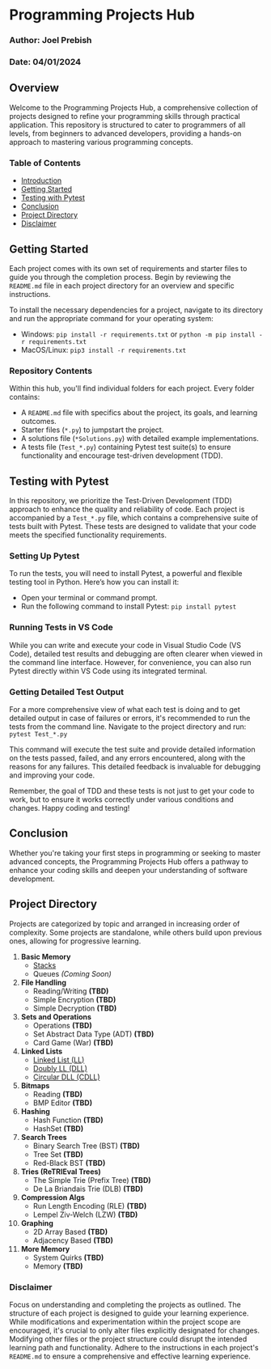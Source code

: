 # Programming Projects Hub

### Author: Joel Prebish
### Date: 04/01/2024

## Overview

Welcome to the Programming Projects Hub, a comprehensive collection of projects designed to refine your programming skills through practical application. This repository is structured to cater to programmers of all levels, from beginners to advanced developers, providing a hands-on approach to mastering various programming concepts.

### Table of Contents

- [Introduction](#overview)
- [Getting Started](#getting-started)
- [Testing with Pytest](#testing-with-pytest)
- [Conclusion](#conclusion)
- [Project Directory](#project-directory)
- [Disclaimer](#disclaimer)

## Getting Started

Each project comes with its own set of requirements and starter files to guide you through the completion process. Begin by reviewing the `README.md` file in each project directory for an overview and specific instructions.

To install the necessary dependencies for a project, navigate to its directory and run the appropriate command for your operating system:

- Windows: `pip install -r requirements.txt` or `python -m pip install -r requirements.txt`
- MacOS/Linux: `pip3 install -r requirements.txt`

### Repository Contents

Within this hub, you'll find individual folders for each project. Every folder contains:
- A `README.md` file with specifics about the project, its goals, and learning outcomes.
- Starter files (`*.py`) to jumpstart the project.
- A solutions file (`*Solutions.py`) with detailed example implementations.
- A tests file (`Test_*.py`) containing Pytest test suite(s) to ensure functionality and encourage test-driven development (TDD).

## Testing with Pytest

In this repository, we prioritize the Test-Driven Development (TDD) approach to enhance the quality and reliability of code. Each project is accompanied by a `Test_*.py` file, which contains a comprehensive suite of tests built with Pytest. These tests are designed to validate that your code meets the specified functionality requirements.

### Setting Up Pytest

To run the tests, you will need to install Pytest, a powerful and flexible testing tool in Python. Here’s how you can install it:

- Open your terminal or command prompt.
- Run the following command to install Pytest: `pip install pytest`

### Running Tests in VS Code

While you can write and execute your code in Visual Studio Code (VS Code), detailed test results and debugging are often clearer when viewed in the command line interface. However, for convenience, you can also run Pytest directly within VS Code using its integrated terminal.

### Getting Detailed Test Output

For a more comprehensive view of what each test is doing and to get detailed output in case of failures or errors, it's recommended to run the tests from the command line. Navigate to the project directory and run: `pytest Test_*.py`

This command will execute the test suite and provide detailed information on the tests passed, failed, and any errors encountered, along with the reasons for any failures. This detailed feedback is invaluable for debugging and improving your code.

Remember, the goal of TDD and these tests is not just to get your code to work, but to ensure it works correctly under various conditions and changes. Happy coding and testing!

## Conclusion

Whether you're taking your first steps in programming or seeking to master advanced concepts, the Programming Projects Hub offers a pathway to enhance your coding skills and deepen your understanding of software development.

## Project Directory

Projects are categorized by topic and arranged in increasing order of complexity. Some projects are standalone, while others build upon previous ones, allowing for progressive learning.

1. **Basic Memory**
    - [Stacks](./Basic%20Memory/Stacks/README.md)
    - Queues _(Coming Soon)_
2. **File Handling**
    - Reading/Writing **(TBD)**
    - Simple Encryption **(TBD)**
    - Simple Decryption **(TBD)**
3. **Sets and Operations**
    - Operations **(TBD)**
    - Set Abstract Data Type (ADT) **(TBD)**
    - Card Game (War) **(TBD)**
4. **Linked Lists**
    - [Linked List (LL)](./Linked%20Lists/LinkedList/README.md)
    - [Doubly LL (DLL)](./Linked%20Lists/DoublyLL/README.md)
    - [Circular DLL (CDLL)](./Linked%20Lists/CircularDLL/README.md)
5. **Bitmaps**
    - Reading **(TBD)**
    - BMP Editor **(TBD)**
6. **Hashing**
    - Hash Function **(TBD)**
    - HashSet **(TBD)**
7. **Search Trees**
    - Binary Search Tree (BST) **(TBD)**
    - Tree Set **(TBD)**
    - Red-Black BST **(TBD)**
8. **Tries (ReTRIEval Trees)**
    - The Simple Trie (Prefix Tree) **(TBD)**
    - De La Briandais Trie (DLB) **(TBD)**
9. **Compression Algs**
    - Run Length Encoding (RLE) **(TBD)**
    - Lempel Ziv-Welch (LZW) **(TBD)**
10. **Graphing**
    - 2D Array Based **(TBD)**
    - Adjacency Based **(TBD)**
11. **More Memory**
    - System Quirks **(TBD)**
    - Memory **(TBD)**

### Disclaimer

Focus on understanding and completing the projects as outlined. The structure of each project is designed to guide your learning experience. While modifications and experimentation within the project scope are encouraged, it's crucial to only alter files explicitly designated for changes. Modifying other files or the project structure could disrupt the intended learning path and functionality. Adhere to the instructions in each project's `README.md` to ensure a comprehensive and effective learning experience.

